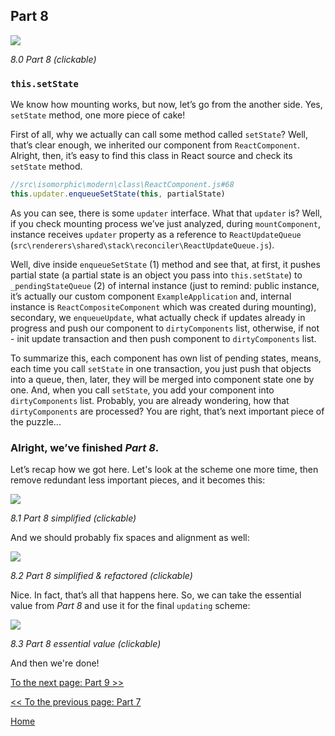 ## Part 8

[![](https://twisger.github.io/Under-the-hood-ReactJS/stack/images/8/part-8.svg)](https://twisger.github.io/Under-the-hood-ReactJS/stack/images/8/part-8.svg)

<em>8.0 Part 8 (clickable)</em>

### `this.setState`

We know how mounting works, but now, let’s go from the another side. Yes, `setState` method, one more piece of cake!

First of all, why we actually can call some method called `setState`? Well, that’s clear enough, we inherited our component from `ReactComponent`. Alright, then, it’s easy to find this class in React source and check its `setState` method.

```javascript
//src\isomorphic\modern\class\ReactComponent.js#68
this.updater.enqueueSetState(this, partialState)
```
As you can see, there is some `updater` interface. What that `updater` is? Well, if you check mounting process we’ve just analyzed, during `mountComponent`, instance receives `updater` property as a  reference to `ReactUpdateQueue` (`src\renderers\shared\stack\reconciler\ReactUpdateQueue.js`).

Well, dive inside `enqueueSetState` (1) method and see that, at first, it pushes partial state (a partial state is an object you pass into `this.setState`) to `_pendingStateQueue` (2) of internal instance (just to remind: public instance, it’s actually our custom component `ExampleApplication` and, internal instance is `ReactCompositeComponent` which was created during mounting), secondary, we `enqueueUpdate`, what actually check if updates already in progress and push our component to `dirtyComponents` list, otherwise, if not - init update transaction and then push component to `dirtyComponents` list.

To summarize this, each component has own list of pending states, means, each time you call `setState` in one transaction, you just push that objects into a queue, then, later, they will be merged into component state one by one. And, when you call `setState`, you add your component into `dirtyComponents` list. Probably, you are already wondering, how that `dirtyComponents` are processed? You are right, that’s next important piece of the puzzle...

### Alright, we’ve finished *Part 8*.

Let’s recap how we got here. Let's look at the scheme one more time, then remove redundant less important pieces, and it becomes this:

[![](https://twisger.github.io/Under-the-hood-ReactJS/stack/images/8/part-8-A.svg)](https://twisger.github.io/Under-the-hood-ReactJS/stack/images/8/part-8-A.svg)

<em>8.1 Part 8 simplified (clickable)</em>

And we should probably fix spaces and alignment as well:

[![](https://twisger.github.io/Under-the-hood-ReactJS/stack/images/8/part-8-B.svg)](https://twisger.github.io/Under-the-hood-ReactJS/stack/images/8/part-8-B.svg)

<em>8.2 Part 8 simplified & refactored (clickable)</em>

Nice. In fact, that’s all that happens here. So, we can take the essential value from *Part 8* and use it for the final `updating` scheme:

[![](https://twisger.github.io/Under-the-hood-ReactJS/stack/images/8/part-8-C.svg)](https://twisger.github.io/Under-the-hood-ReactJS/stack/images/8/part-8-C.svg)

<em>8.3 Part 8 essential value (clickable)</em>

And then we're done!


[To the next page: Part 9 >>](./Part-9.md)

[<< To the previous page: Part 7](./Part-7.md)


[Home](../../README.md)
